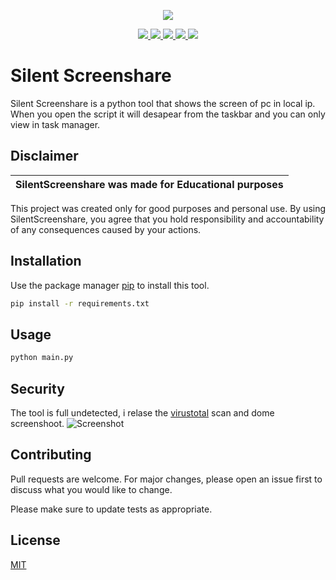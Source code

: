 


<p align="center">
  <img src="https://i.discord.fr/PSS.png">
</p>

<p align="center">
  <a href="https://www.python.org">
    <img src="https://img.shields.io/badge/Python-3776AB?style=for-the-badge&logo=python&logoColor=white">
  </a>
  <a href="https://paypal.me/davidecose">
    <img src="https://img.shields.io/badge/PayPal-00457C?style=for-the-badge&logo=paypal&logoColor=white">
  </a>
    <a href="https://instagram.com/davide.cose">
    <img src="https://img.shields.io/badge/Instagram-E4405F?style=for-the-badge&logo=instagram&logoColor=white">
  </a>
    <a href="https://github.com/callmenoway">
    <img src="https://img.shields.io/github/repo-size/callmenoway/SilentScreenshare">
  </a>
    <a href="https://github.com/callmenoway/IP-Logger/LICENSE">
    <img src="https://img.shields.io/badge/License-MIT-important">
  </a>
</p>

# Silent Screenshare
Silent Screenshare is a python tool that shows the screen of pc in local ip. When you open the script it will desapear from the taskbar and you can only view in task manager.

## Disclaimer

|SilentScreenshare was made for Educational purposes|
|-------------------------------------------------|
This project was created only for good purposes and personal use.
By using SilentScreenshare, you agree that you hold responsibility and accountability of any consequences caused by your actions.

## Installation

Use the package manager [pip](https://pip.pypa.io/en/stable/) to install this tool.

```bash
pip install -r requirements.txt
```

## Usage

```bash
python main.py
```

## Security
The tool is full undetected, i relase the [virustotal](https://www.virustotal.com/gui/file/e3ee155535832fdd6c5f2c95a990012acb159bf3441de060c4fa2545a0bab699?nocache=1) scan and dome screenshoot.
![Screenshot](https://cdn.discordapp.com/attachments/825405525914681404/1115370695896080564/image.png)
## Contributing

Pull requests are welcome. For major changes, please open an issue first
to discuss what you would like to change.

Please make sure to update tests as appropriate.

## License

[MIT](https://choosealicense.com/licenses/mit/)
